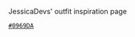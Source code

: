 JessicaDevs' outfit inspiration page
      
[`#0969DA`](https://jessicadevs.github.io/hannahowos/hannah)
